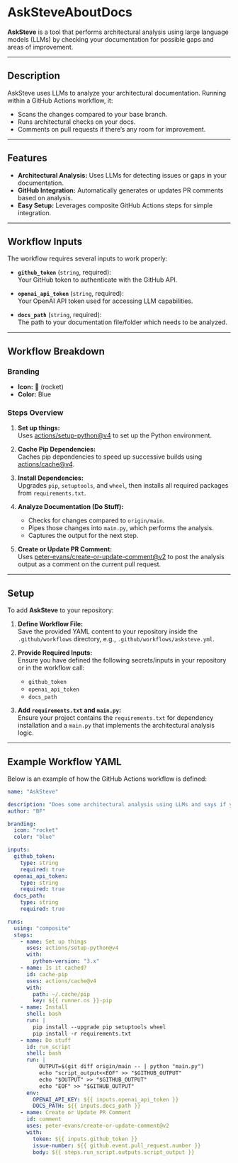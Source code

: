 # AskSteveAboutDocs

**AskSteve** is a tool that performs architectural analysis using large language models (LLMs) by checking your documentation for possible gaps and areas of improvement.

---

## Description

AskSteve uses LLMs to analyze your architectural documentation. Running within a GitHub Actions workflow, it:
- Scans the changes compared to your base branch.
- Runs architectural checks on your docs.
- Comments on pull requests if there’s any room for improvement.

---

## Features

- **Architectural Analysis:** Uses LLMs for detecting issues or gaps in your documentation.
- **GitHub Integration:** Automatically generates or updates PR comments based on analysis.
- **Easy Setup:** Leverages composite GitHub Actions steps for simple integration.

---

## Workflow Inputs

The workflow requires several inputs to work properly:

- **`github_token`** (`string`, required):  
  Your GitHub token to authenticate with the GitHub API.

- **`openai_api_token`** (`string`, required):  
  Your OpenAI API token used for accessing LLM capabilities.

- **`docs_path`** (`string`, required):  
  The path to your documentation file/folder which needs to be analyzed.

---

## Workflow Breakdown

### Branding

- **Icon:** 🚀 (rocket)
- **Color:** Blue

### Steps Overview

1. **Set up things:**  
   Uses [actions/setup-python@v4](https://github.com/actions/setup-python) to set up the Python environment.

2. **Cache Pip Dependencies:**  
   Caches pip dependencies to speed up successive builds using [actions/cache@v4](https://github.com/actions/cache).

3. **Install Dependencies:**  
   Upgrades `pip`, `setuptools`, and `wheel`, then installs all required packages from `requirements.txt`.

4. **Analyze Documentation (Do Stuff):**  
   - Checks for changes compared to `origin/main`.
   - Pipes those changes into `main.py`, which performs the analysis.
   - Captures the output for the next step.
   
5. **Create or Update PR Comment:**  
   Uses [peter-evans/create-or-update-comment@v2](https://github.com/peter-evans/create-or-update-comment) to post the analysis output as a comment on the current pull request.

---

## Setup

To add **AskSteve** to your repository:

1. **Define Workflow File:**  
   Save the provided YAML content to your repository inside the `.github/workflows` directory, e.g., `.github/workflows/asksteve.yml`.

2. **Provide Required Inputs:**  
   Ensure you have defined the following secrets/inputs in your repository or in the workflow call:
   - `github_token`
   - `openai_api_token`
   - `docs_path`

3. **Add `requirements.txt` and `main.py`:**  
   Ensure your project contains the `requirements.txt` for dependency installation and a `main.py` that implements the architectural analysis logic.

---

## Example Workflow YAML

Below is an example of how the GitHub Actions workflow is defined:

```yaml
name: "AskSteve"

description: "Does some architectural analysis using LLMs and says if your docs are lacking"
author: "BF"

branding:
  icon: "rocket"
  color: "blue"

inputs:
  github_token:
    type: string
    required: true
  openai_api_token:
    type: string
    required: true
  docs_path:
    type: string
    required: true

runs:
  using: "composite"
  steps:
    - name: Set up things
      uses: actions/setup-python@v4
      with:
        python-version: "3.x"
    - name: Is it cached?
      id: cache-pip
      uses: actions/cache@v4
      with:
        path: ~/.cache/pip
        key: ${{ runner.os }}-pip
    - name: Install
      shell: bash
      run: |
        pip install --upgrade pip setuptools wheel
        pip install -r requirements.txt
    - name: Do stuff
      id: run_script
      shell: bash
      run: |
          OUTPUT=$(git diff origin/main -- | python "main.py")
          echo "script_output<<EOF" >> "$GITHUB_OUTPUT"
          echo "$OUTPUT" >> "$GITHUB_OUTPUT"
          echo "EOF" >> "$GITHUB_OUTPUT"
      env:
        OPENAI_API_KEY: ${{ inputs.openai_api_token }}
        DOCS_PATH: ${{ inputs.docs_path }}
    - name: Create or Update PR Comment
      id: comment
      uses: peter-evans/create-or-update-comment@v2
      with:
        token: ${{ inputs.github_token }}
        issue-number: ${{ github.event.pull_request.number }}
        body: ${{ steps.run_script.outputs.script_output }}

